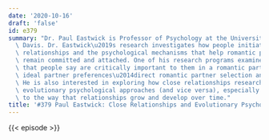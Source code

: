 ```yaml
---
date: '2020-10-16'
draft: 'false'
id: e379
summary: "Dr. Paul Eastwick is Professor of Psychology at the University of California,\
  \ Davis. Dr. Eastwick\u2019s research investigates how people initiate romantic\
  \ relationships and the psychological mechanisms that help romantic partners to\
  \ remain committed and attached. One of his research programs examines how the qualities\
  \ that people say are critically important to them in a romantic partner\u2014their\
  \ ideal partner preferences\u2014direct romantic partner selection and retention.\
  \ He is also interested in exploring how close relationships research can inform\
  \ evolutionary psychological approaches (and vice versa), especially with respect\
  \ to the way that relationships grow and develop over time."
title: '#379 Paul Eastwick: Close Relationships and Evolutionary Psychology'
---
```

{{< episode >}}
